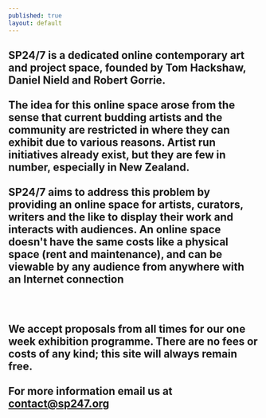 ```yaml
---
published: true
layout: default
---
```


SP24/7 is a dedicated online contemporary art and project space, founded by Tom Hackshaw, Daniel Nield and Robert Gorrie.
<br><br>
The idea for this online space arose from the sense that current budding artists and the community are restricted in where they can exhibit due to various reasons. Artist run initiatives already exist, but they are few in number, especially in New Zealand.
<br><br>
SP24/7 aims to address this problem by providing an online space for artists, curators, writers and the like to display their work and interacts with audiences. An online space doesn't have the same costs like a physical space (rent and maintenance), and can be viewable by any audience from anywhere with an Internet connection
<br><br>
<br><br>
We accept proposals from all times for our one week exhibition programme. There are no fees or costs of any kind; this site will always remain free.
<br><br>
For more information email us at contact@sp247.org
<br><br>
-
